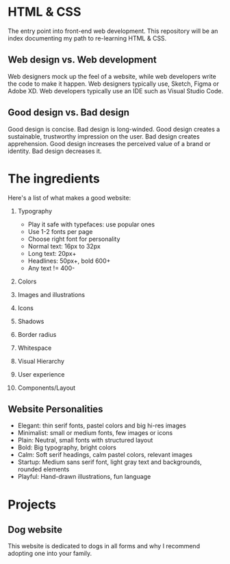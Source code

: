 # HTML & CSS
The entry point into front-end web development.
This repository will be an index documenting my path to re-learning HTML & CSS.

## Web design vs. Web development
Web designers mock up the feel of a website, while web developers write the code to make it happen.
Web designers typically use, Sketch, Figma or Adobe XD.
Web developers typically use an IDE such as Visual Studio Code.

## Good design vs. Bad design
Good design is concise. Bad design is long-winded.
Good design creates a sustainable, trustworthy impression on the user. Bad design creates apprehension.
Good design increases the perceived value of a brand or identity. Bad design decreases it. 

# The ingredients
Here's a list of what makes a good website:
1. Typography

    - Play it safe with typefaces: use popular ones
    - Use 1-2 fonts per page
    - Choose right font for personality
    - Normal text: 16px to 32px
    - Long text: 20px+
    - Headlines: 50px+, bold 600+
    - Any text != 400-


2. Colors
3. Images and illustrations
4. Icons
5. Shadows
6. Border radius
7. Whitespace
8. Visual Hierarchy
9. User experience
10. Components/Layout

## Website Personalities
- Elegant: thin serif fonts, pastel colors and big hi-res images
- Minimalist: small or medium fonts, few images or icons
- Plain: Neutral, small fonts with structured layout
- Bold: Big typography, bright colors
- Calm: Soft serif headings, calm pastel colors, relevant images
- Startup: Medium sans serif font, light gray text and backgrounds, rounded elements  
- Playful: Hand-drawn illustrations, fun language

# Projects

##  Dog website
This website is dedicated to dogs in all forms and why I recommend adopting one into your family.